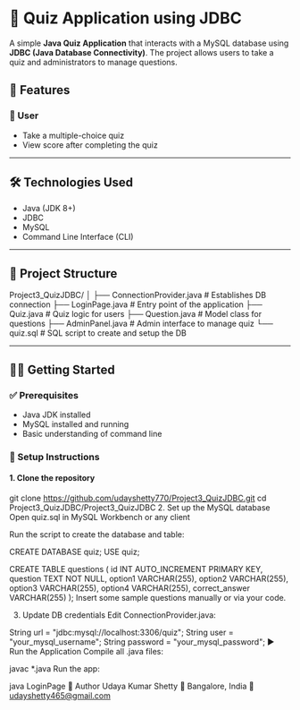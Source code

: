 # 🎯 Quiz Application using JDBC

A simple **Java Quiz Application** that interacts with a MySQL database using **JDBC (Java Database Connectivity)**. The project allows users to take a quiz and administrators to manage questions.

## 📌 Features

### 👤 User
- Take a multiple-choice quiz
- View score after completing the quiz

---

## 🛠 Technologies Used

- Java (JDK 8+)
- JDBC
- MySQL
- Command Line Interface (CLI)

---

## 📁 Project Structure

Project3_QuizJDBC/
│
├── ConnectionProvider.java # Establishes DB connection
├── LoginPage.java # Entry point of the application
├── Quiz.java # Quiz logic for users
├── Question.java # Model class for questions
├── AdminPanel.java # Admin interface to manage quiz
└── quiz.sql # SQL script to create and setup the DB

---

## 🧑‍💻 Getting Started

### ✅ Prerequisites

- Java JDK installed
- MySQL installed and running
- Basic understanding of command line

### 🚀 Setup Instructions

#### 1. Clone the repository

git clone https://github.com/udayshetty770/Project3_QuizJDBC.git
cd Project3_QuizJDBC/Project3_QuizJDBC
2. Set up the MySQL database
Open quiz.sql in MySQL Workbench or any client

Run the script to create the database and table:

CREATE DATABASE quiz;
USE quiz;

CREATE TABLE questions (
    id INT AUTO_INCREMENT PRIMARY KEY,
    question TEXT NOT NULL,
    option1 VARCHAR(255),
    option2 VARCHAR(255),
    option3 VARCHAR(255),
    option4 VARCHAR(255),
    correct_answer VARCHAR(255)
);
Insert some sample questions manually or via your code.

3. Update DB credentials
Edit ConnectionProvider.java:

String url = "jdbc:mysql://localhost:3306/quiz";
String user = "your_mysql_username";
String password = "your_mysql_password";
▶️ Run the Application
Compile all .java files:

javac *.java
Run the app:

java LoginPage
📧 Author
Udaya Kumar Shetty
📍 Bangalore, India
📧 udayshetty465@gmail.com
